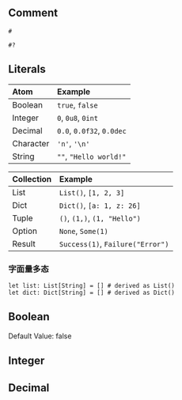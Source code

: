 


## Comment

```vk
#

#?
```



## Literals

| Atom      | Example                          |
|:----------|:---------------------------------|
| Boolean   | `true`, `false`                  |
| Integer   | `0`, `0u8`, `0int`               |
| Decimal   | `0.0`, `0.0f32`, `0.0dec`        |
| Character | `'n'`, `'\n'`                    |
| String    | `""`, `"Hello world!"`           |

| Collection | Example                          |
|:-----------|:---------------------------------|
| List       | `List()`, `[1, 2, 3]`            |
| Dict       | `Dict()`, `[a: 1, z: 26]`        |
| Tuple      | `()`, `(1,)`,  `(1, "Hello")`    |
| Option     | `None`, `Some(1)`                |
| Result     | `Success(1)`, `Failure("Error")` |

### 字面量多态

```vk
let list: List[String] = [] # derived as List()
let dict: Dict[String] = [] # derived as Dict()
```



## Boolean

Default Value: false


## Integer



## Decimal


###


```vk

```
